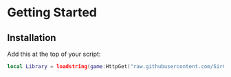 # Getting Started

## Installation
Add this at the top of your script:

```lua
local Library = loadstring(game:HttpGet("raw.githubusercontent.com/SirCancer0/idkes/refs/heads/main/faggot.luau"))()
